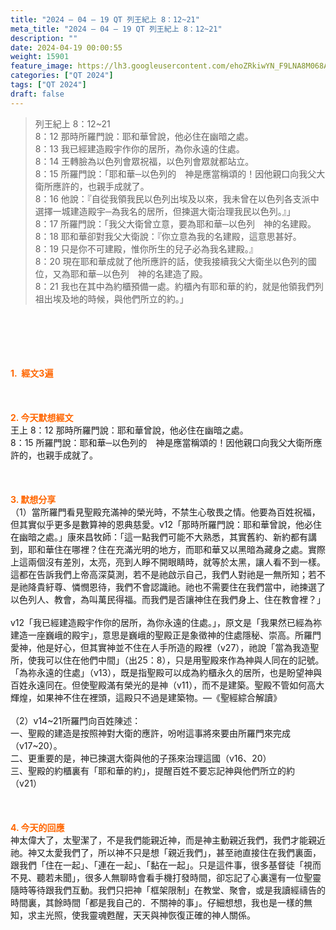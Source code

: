 ```yaml
---
title: "2024 – 04 – 19 QT 列王紀上 8：12~21"
meta_title: "2024 – 04 – 19 QT 列王紀上 8：12~21"
description: ""
date: 2024-04-19 00:00:55
weight: 15901
feature_image: https://lh3.googleusercontent.com/ehoZRkiwYN_F9LNA8M068AYxt73EavCZno-PD1cJRuf5BbSkQVUWr3gNEbt5kSs28Pb_Elg17kSrtf9ybWvojWoMV6I4tPM3vGRGDq6GkKkPdL2Gut4QAIw4-uykKUAtNiKgQKntvsU=w800
categories: ["QT 2024"]
tags: ["QT 2024"]
draft: false
---
```


<blockquote>列王紀上 8：12~21<br />
8：12 那時所羅門說：耶和華曾說，他必住在幽暗之處。<br />
8：13 我已經建造殿宇作你的居所，為你永遠的住處。<br />
8：14 王轉臉為以色列會眾祝福，以色列會眾就都站立。<br />
8：15 所羅門說：「耶和華─以色列的　神是應當稱頌的！因他親口向我父大衛所應許的，也親手成就了。<br />
8：16 他說：『自從我領我民以色列出埃及以來，我未曾在以色列各支派中選擇一城建造殿宇─為我名的居所，但揀選大衛治理我民以色列。』」<br />
8：17 所羅門說：「我父大衛曾立意，要為耶和華─以色列　神的名建殿。<br />
8：18 耶和華卻對我父大衛說：『你立意為我的名建殿，這意思甚好。<br />
8：19 只是你不可建殿，惟你所生的兒子必為我名建殿。』<br />
8：20 現在耶和華成就了他所應許的話，使我接續我父大衛坐以色列的國位，又為耶和華─以色列　神的名建造了殿。<br />
8：21 我也在其中為約櫃預備一處。約櫃內有耶和華的約，就是他領我們列祖出埃及地的時候，與他們所立的約。」</blockquote><br />
&nbsp;<br />
<br />
&nbsp;<br />
<br />
<span style="color: #ff6600;"><strong>1.  經文3遍</strong></span><br />
<br />
&nbsp;<br />
<br />
<span style="color: #ff6600;"><strong>2. 今天默想經文<br />
</strong></span>王上 8：12 那時所羅門說：耶和華曾說，他必住在幽暗之處。<br />
8：15 所羅門說：耶和華─以色列的　神是應當稱頌的！因他親口向我父大衛所應許的，也親手成就了。<br />
<br />
&nbsp;<br />
<br />
<strong><span style="color: #ff6600;">3. 默想分享<br />
</span></strong>（1）當所羅門看見聖殿充滿神的榮光時，不禁生心敬畏之情。他要為百姓祝福，但其實似乎更多是數算神的恩典慈愛。v12「那時所羅門說：耶和華曾說，他必住在幽暗之處。」康來昌牧師：「這一點我們可能不大熟悉，其實舊約、新約都有講到，耶和華住在哪裡？住在充滿光明的地方，而耶和華又以黑暗為藏身之處。實際上這兩個沒有差別，太亮，亮到人睜不開眼睛時，就等於太黑，讓人看不到一樣。這都在告訴我們上帝高深莫測，若不是祂啟示自己，我們人對祂是一無所知；若不是祂降貴紆尊、憐憫恩待，我們不會認識祂。祂也不需要住在我們當中，祂揀選了以色列人、教會，為叫萬民得福。而我們是否讓神住在我們身上、住在教會裡？」<br />
<br />
v12「我已經建造殿宇作你的居所，為你永遠的住處。」，原文是「我果然已經為祢建造一座巍峨的殿宇」，意思是巍峨的聖殿正是象徵神的住處隱秘、崇高。所羅門愛神，他是好心，但其實神並不住在人手所造的殿裡（v27），祂說「當為我造聖所，使我可以住在他們中間」（出25：8），只是用聖殿來作為神與人同在的記號。「為祢永遠的住處」（v13），既是指聖殿可以成為約櫃永久的居所，也是盼望神與百姓永遠同在。但使聖殿滿有榮光的是神（v11），而不是建築。聖殿不管如何高大輝煌，如果神不住在裡頭，這殿只不過是建築物。—《聖經綜合解讀》<br />
<br />
（2）v14~21所羅門向百姓陳述：<br />
一、聖殿的建造是按照神對大衛的應許，吩咐這事將來要由所羅門來完成（v17~20）。<br />
二、更重要的是，神已揀選大衛與他的子孫來治理這國（v16、20）<br />
三、聖殿的約櫃裏有「耶和華的約」，提醒百姓不要忘記神與他們所立的約（v21）<br />
<br />
&nbsp;<br />
<br />
<strong style="font-size: inherit;"><span style="color: #ff6600;">4. 今天的回應<br />
</span></strong>神太偉大了，太聖潔了，不是我們能親近神，而是神主動親近我們，我們才能親近祂。神又太愛我們了，所以神不只是想「親近我們」，甚至祂直接住在我們裏面，跟我們「住在一起」、「連在一起」、「黏在一起」。只是這件事，很多基督徒「視而不見、聽若未聞」，很多人無聊時會看手機打發時間，卻忘記了心裏還有一位聖靈隨時等待跟我們互動。我們只把神「框架限制」在教堂、聚會，或是我讀經禱告的時間裏，其餘時間「都是我自己的．不關神的事」。仔細想想，我也是一樣的無知，求主光照，使我靈魂甦醒，天天與神恢復正確的神人關係。<br />
<br />
&nbsp;<br />
<br />
<audio style="display: none;" controls="controls"></audio><br />
<br />
<audio style="display: none;" controls="controls"></audio><br />
<br />
<audio style="display: none;" controls="controls"></audio><br />
<br />
<audio style="display: none;" controls="controls"></audio><br />
<br />
<audio style="display: none;" controls="controls"></audio>
        